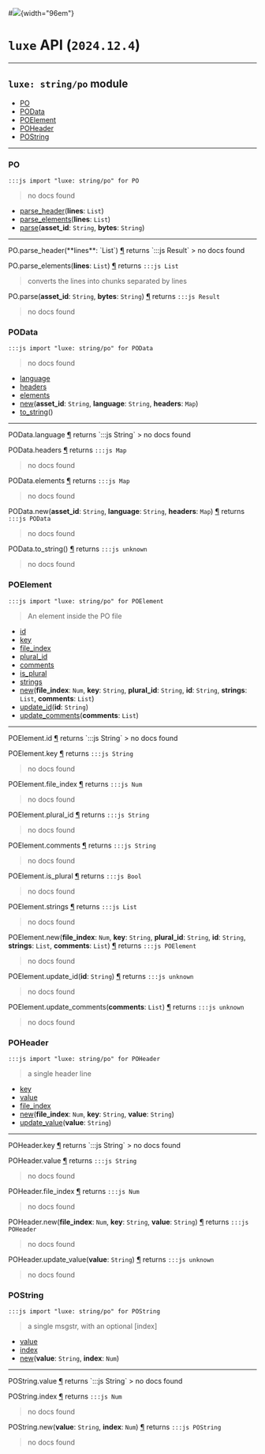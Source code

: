 #![](../../../../../../images/luxe-dark.svg){width="96em"}

# `luxe` API (`2024.12.4`)  


---

## `luxe: string/po` module

- [PO](#po)   
- [POData](#podata)   
- [POElement](#poelement)   
- [POHeader](#poheader)   
- [POString](#postring)   

---

### PO
`:::js import "luxe: string/po" for PO`
> no docs found

- [parse_header](#PO.parse_header)(**lines**: `List`)
- [parse_elements](#PO.parse_elements)(**lines**: `List`)
- [parse](#PO.parse+2)(**asset_id**: `String`, **bytes**: `String`)

<hr/>
<endpoint module="luxe: string/po" class="PO" signature="parse_header(lines : List)"></endpoint>
<signature id="PO.parse_header">PO.parse_header(**lines**: `List`)
<a class="headerlink" href="#PO.parse_header" title="Permanent link">¶</a></signature>
<span class='api_ret'>returns</span> `:::js Result`
> no docs found   

<endpoint module="luxe: string/po" class="PO" signature="parse_elements(lines : List)"></endpoint>
<signature id="PO.parse_elements">PO.parse_elements(**lines**: `List`)
<a class="headerlink" href="#PO.parse_elements" title="Permanent link">¶</a></signature>
<span class='api_ret'>returns</span> `:::js List`
> converts the lines into chunks separated by lines   

<endpoint module="luxe: string/po" class="PO" signature="parse(asset_id : String, bytes : String)"></endpoint>
<signature id="PO.parse+2">PO.parse(**asset_id**: `String`, **bytes**: `String`)
<a class="headerlink" href="#PO.parse+2" title="Permanent link">¶</a></signature>
<span class='api_ret'>returns</span> `:::js Result`
> no docs found   

### POData
`:::js import "luxe: string/po" for POData`
> no docs found

- [language](#POData.language)
- [headers](#POData.headers)
- [elements](#POData.elements)
- [new](#POData.new+3)(**asset_id**: `String`, **language**: `String`, **headers**: `Map`)
- [to_string](#POData.to_string)()

<hr/>
<endpoint module="luxe: string/po" class="POData" signature="language"></endpoint>
<signature id="POData.language">POData.language
<a class="headerlink" href="#POData.language" title="Permanent link">¶</a></signature>
<span class='api_ret'>returns</span> `:::js String`
> no docs found   

<endpoint module="luxe: string/po" class="POData" signature="headers"></endpoint>
<signature id="POData.headers">POData.headers
<a class="headerlink" href="#POData.headers" title="Permanent link">¶</a></signature>
<span class='api_ret'>returns</span> `:::js Map`
> no docs found   

<endpoint module="luxe: string/po" class="POData" signature="elements"></endpoint>
<signature id="POData.elements">POData.elements
<a class="headerlink" href="#POData.elements" title="Permanent link">¶</a></signature>
<span class='api_ret'>returns</span> `:::js Map`
> no docs found   

<endpoint module="luxe: string/po" class="POData" signature="new(asset_id : String, language : String, headers : Map)"></endpoint>
<signature id="POData.new+3">POData.new(**asset_id**: `String`, **language**: `String`, **headers**: `Map`)
<a class="headerlink" href="#POData.new+3" title="Permanent link">¶</a></signature>
<span class='api_ret'>returns</span> `:::js POData`
> no docs found   

<endpoint module="luxe: string/po" class="POData" signature="to_string()"></endpoint>
<signature id="POData.to_string">POData.to_string()
<a class="headerlink" href="#POData.to_string" title="Permanent link">¶</a></signature>
<span class='api_ret'>returns</span> `:::js unknown`
> no docs found   

### POElement
`:::js import "luxe: string/po" for POElement`
> An element inside the PO file

- [id](#POElement.id)
- [key](#POElement.key)
- [file_index](#POElement.file_index)
- [plural_id](#POElement.plural_id)
- [comments](#POElement.comments)
- [is_plural](#POElement.is_plural)
- [strings](#POElement.strings)
- [new](#POElement.new+6)(**file_index**: `Num`, **key**: `String`, **plural_id**: `String`, **id**: `String`, **strings**: `List`, **comments**: `List`)
- [update_id](#POElement.update_id)(**id**: `String`)
- [update_comments](#POElement.update_comments)(**comments**: `List`)

<hr/>
<endpoint module="luxe: string/po" class="POElement" signature="id"></endpoint>
<signature id="POElement.id">POElement.id
<a class="headerlink" href="#POElement.id" title="Permanent link">¶</a></signature>
<span class='api_ret'>returns</span> `:::js String`
> no docs found   

<endpoint module="luxe: string/po" class="POElement" signature="key"></endpoint>
<signature id="POElement.key">POElement.key
<a class="headerlink" href="#POElement.key" title="Permanent link">¶</a></signature>
<span class='api_ret'>returns</span> `:::js String`
> no docs found   

<endpoint module="luxe: string/po" class="POElement" signature="file_index"></endpoint>
<signature id="POElement.file_index">POElement.file_index
<a class="headerlink" href="#POElement.file_index" title="Permanent link">¶</a></signature>
<span class='api_ret'>returns</span> `:::js Num`
> no docs found   

<endpoint module="luxe: string/po" class="POElement" signature="plural_id"></endpoint>
<signature id="POElement.plural_id">POElement.plural_id
<a class="headerlink" href="#POElement.plural_id" title="Permanent link">¶</a></signature>
<span class='api_ret'>returns</span> `:::js String`
> no docs found   

<endpoint module="luxe: string/po" class="POElement" signature="comments"></endpoint>
<signature id="POElement.comments">POElement.comments
<a class="headerlink" href="#POElement.comments" title="Permanent link">¶</a></signature>
<span class='api_ret'>returns</span> `:::js String`
> no docs found   

<endpoint module="luxe: string/po" class="POElement" signature="is_plural"></endpoint>
<signature id="POElement.is_plural">POElement.is_plural
<a class="headerlink" href="#POElement.is_plural" title="Permanent link">¶</a></signature>
<span class='api_ret'>returns</span> `:::js Bool`
> no docs found   

<endpoint module="luxe: string/po" class="POElement" signature="strings"></endpoint>
<signature id="POElement.strings">POElement.strings
<a class="headerlink" href="#POElement.strings" title="Permanent link">¶</a></signature>
<span class='api_ret'>returns</span> `:::js List`
> no docs found   

<endpoint module="luxe: string/po" class="POElement" signature="new(file_index : Num, key : String, plural_id : String, id : String, strings : List, comments : List)"></endpoint>
<signature id="POElement.new+6">POElement.new(**file_index**: `Num`, **key**: `String`, **plural_id**: `String`, **id**: `String`, **strings**: `List`, **comments**: `List`)
<a class="headerlink" href="#POElement.new+6" title="Permanent link">¶</a></signature>
<span class='api_ret'>returns</span> `:::js POElement`
> no docs found   

<endpoint module="luxe: string/po" class="POElement" signature="update_id(id : String)"></endpoint>
<signature id="POElement.update_id">POElement.update_id(**id**: `String`)
<a class="headerlink" href="#POElement.update_id" title="Permanent link">¶</a></signature>
<span class='api_ret'>returns</span> `:::js unknown`
> no docs found   

<endpoint module="luxe: string/po" class="POElement" signature="update_comments(comments : List)"></endpoint>
<signature id="POElement.update_comments">POElement.update_comments(**comments**: `List`)
<a class="headerlink" href="#POElement.update_comments" title="Permanent link">¶</a></signature>
<span class='api_ret'>returns</span> `:::js unknown`
> no docs found   

### POHeader
`:::js import "luxe: string/po" for POHeader`
> a single header line

- [key](#POHeader.key)
- [value](#POHeader.value)
- [file_index](#POHeader.file_index)
- [new](#POHeader.new+3)(**file_index**: `Num`, **key**: `String`, **value**: `String`)
- [update_value](#POHeader.update_value)(**value**: `String`)

<hr/>
<endpoint module="luxe: string/po" class="POHeader" signature="key"></endpoint>
<signature id="POHeader.key">POHeader.key
<a class="headerlink" href="#POHeader.key" title="Permanent link">¶</a></signature>
<span class='api_ret'>returns</span> `:::js String`
> no docs found   

<endpoint module="luxe: string/po" class="POHeader" signature="value"></endpoint>
<signature id="POHeader.value">POHeader.value
<a class="headerlink" href="#POHeader.value" title="Permanent link">¶</a></signature>
<span class='api_ret'>returns</span> `:::js String`
> no docs found   

<endpoint module="luxe: string/po" class="POHeader" signature="file_index"></endpoint>
<signature id="POHeader.file_index">POHeader.file_index
<a class="headerlink" href="#POHeader.file_index" title="Permanent link">¶</a></signature>
<span class='api_ret'>returns</span> `:::js Num`
> no docs found   

<endpoint module="luxe: string/po" class="POHeader" signature="new(file_index : Num, key : String, value : String)"></endpoint>
<signature id="POHeader.new+3">POHeader.new(**file_index**: `Num`, **key**: `String`, **value**: `String`)
<a class="headerlink" href="#POHeader.new+3" title="Permanent link">¶</a></signature>
<span class='api_ret'>returns</span> `:::js POHeader`
> no docs found   

<endpoint module="luxe: string/po" class="POHeader" signature="update_value(value : String)"></endpoint>
<signature id="POHeader.update_value">POHeader.update_value(**value**: `String`)
<a class="headerlink" href="#POHeader.update_value" title="Permanent link">¶</a></signature>
<span class='api_ret'>returns</span> `:::js unknown`
> no docs found   

### POString
`:::js import "luxe: string/po" for POString`
> a single msgstr, with an optional [index]

- [value](#POString.value)
- [index](#POString.index)
- [new](#POString.new+2)(**value**: `String`, **index**: `Num`)

<hr/>
<endpoint module="luxe: string/po" class="POString" signature="value"></endpoint>
<signature id="POString.value">POString.value
<a class="headerlink" href="#POString.value" title="Permanent link">¶</a></signature>
<span class='api_ret'>returns</span> `:::js String`
> no docs found   

<endpoint module="luxe: string/po" class="POString" signature="index"></endpoint>
<signature id="POString.index">POString.index
<a class="headerlink" href="#POString.index" title="Permanent link">¶</a></signature>
<span class='api_ret'>returns</span> `:::js Num`
> no docs found   

<endpoint module="luxe: string/po" class="POString" signature="new(value : String, index : Num)"></endpoint>
<signature id="POString.new+2">POString.new(**value**: `String`, **index**: `Num`)
<a class="headerlink" href="#POString.new+2" title="Permanent link">¶</a></signature>
<span class='api_ret'>returns</span> `:::js POString`
> no docs found   

